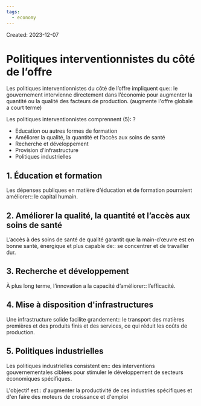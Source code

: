 ```yaml
---
tags:
  - economy
---
```

Created: 2023-12-07

# Politiques interventionnistes du côté de l’offre

Les politiques interventionnistes du côté de l’offre impliquent que:: le gouvernement intervienne directement dans l’économie pour augmenter la quantité ou la qualité des facteurs de production. (augmente l'offre globale a court terme)
<!--SR:!2023-12-21,4,230-->

Les politiques interventionnistes comprennent (5):
?
- Education ou autres formes de formation
- Améliorer la qualité, la quantité et l’accès aux soins de santé
- Recherche et développement
- Provision d'infrastructure
- Politiques industrielles
<!--SR:!2023-12-21,1,224-->

## 1. Éducation et formation
Les dépenses publiques en matière d’éducation et de formation pourraient améliorer:: le capital humain.
<!--SR:!2023-12-22,2,244-->

## 2. Améliorer la qualité, la quantité et l’accès aux soins de santé
L’accès à des soins de santé de qualité garantit que la main-d’œuvre est en bonne santé, énergique et plus capable de:: se concentrer et de travailler dur.
<!--SR:!2023-12-26,9,250-->

## 3. Recherche et développement
À plus long terme, l’innovation a la capacité d’améliorer:: l’efficacité.
<!--SR:!2023-12-22,2,244-->

## 4. Mise à disposition d'infrastructures
Une infrastructure solide facilite grandement:: le transport des matières premières et des produits finis et des services, ce qui réduit les coûts de production.
<!--SR:!2023-12-21,4,228-->

## 5. Politiques industrielles
Les politiques industrielles consistent en:: des interventions gouvernementales ciblées pour stimuler le développement de secteurs économiques spécifiques.
<!--SR:!2023-12-21,1,224-->

L'objectif est:: d'augmenter la productivité de ces industries spécifiques et d'en faire des moteurs de croissance et d'emploi
<!--SR:!2023-12-22,5,228-->